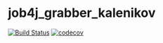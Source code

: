 # job4j_grabber_kalenikov

[![Build Status](https://travis-ci.org/kalenikov/job4j_tracker.svg?branch=master)](https://travis-ci.org/kalenikov/job4j_tracker)
[![codecov](https://codecov.io/gh/kalenikov/job4j_tracker/branch/master/graph/badge.svg?token=JDSS4B6WYR)](https://codecov.io/gh/kalenikov/job4j_tracker)